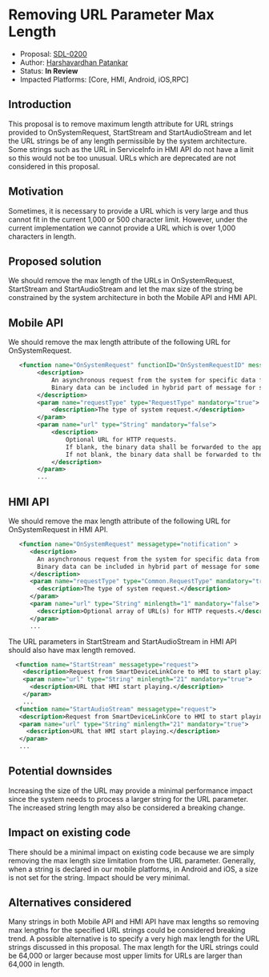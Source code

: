 # Removing URL Parameter Max Length
* Proposal: [SDL-0200](0200-Removing-URL-Param-Max-Length.md)
* Author: [Harshavardhan Patankar](https://github.com/hypatankar)
* Status: **In Review**
* Impacted Platforms: [Core, HMI, Android, iOS,RPC]

## Introduction

This proposal is to remove maximum length attribute for URL strings provided to OnSystemRequest, StartStream and StartAudioStream and let the URL strings be of any length permissible by the system architecture. Some strings such as the URL in ServiceInfo in HMI API do not have a limit so this would not be too unusual. URLs which are deprecated are not considered in this proposal.

## Motivation

Sometimes, it is necessary to provide a URL which is very large and thus cannot fit in the current 1,000 or 500 character limit. However, under the current implementation we cannot provide a URL which is over 1,000 characters in length.

## Proposed solution

We should remove the max length of the URLs in OnSystemRequest, StartStream and StartAudioStream and let the max size of the string be constrained by the system architecture in both the Mobile API and HMI API.

## Mobile API

We should remove the max length attribute of the following URL for OnSystemRequest. 

```xml
   <function name="OnSystemRequest" functionID="OnSystemRequestID" messagetype="notification" >
        <description>
            An asynchronous request from the system for specific data from the device or the cloud or response to a request from the device        or cloud
            Binary data can be included in hybrid part of message for some requests (such as Authentication request responses)
        </description>
        <param name="requestType" type="RequestType" mandatory="true">
            <description>The type of system request.</description>
        </param>
        <param name="url" type="String" mandatory="false">
            <description>
                Optional URL for HTTP requests.
                If blank, the binary data shall be forwarded to the app.
                If not blank, the binary data shall be forwarded to the url with a provided timeout in seconds.
            </description>
        </param>
        ...
```   

## HMI API

We should remove the max length attribute of the following URL for OnSystemRequest in HMI API. 

```xml
   <function name="OnSystemRequest" messagetype="notification" >
      <description>
        An asynchronous request from the system for specific data from the device or the cloud or response to a request from the device or cloud
        Binary data can be included in hybrid part of message for some requests (such as Authentication request responses)
      </description>
      <param name="requestType" type="Common.RequestType" mandatory="true">
        <description>The type of system request.</description>
      </param>
      <param name="url" type="String" minlength="1" mandatory="false">
        <description>Optional array of URL(s) for HTTP requests.</description>
      </param>
      ...
```   

The URL parameters in StartStream and StartAudioStream in HMI API should also have max length removed.

```xml
  <function name="StartStream" messagetype="request">
    <description>Request from SmartDeviceLinkCore to HMI to start playing video streaming.</description>
    <param name="url" type="String" minlength="21" mandatory="true">
      <description>URL that HMI start playing.</description>
    </param>
    ...
  <function name="StartAudioStream" messagetype="request">
   <description>Request from SmartDeviceLinkCore to HMI to start playing audio streaming.</description>
   <param name="url" type="String" minlength="21" mandatory="true">
     <description>URL that HMI start playing.</description>
   </param>
   ...
```

## Potential downsides

Increasing the size of the URL may provide a minimal performance impact since the system needs to process a larger string for the URL parameter. The increased string length may also be considered a breaking change.

## Impact on existing code

There should be a minimal impact on existing code because we are simply removing the max length size limitation from the URL parameter. Generally, when a string is declared in our mobile platforms, in Android and iOS, a size is not set for the string. Impact should be very minimal. 

## Alternatives considered

Many strings in both Mobile API and HMI API have max lengths so removing max lengths for the specified URL strings could be considered breaking trend. A possible alternative is to specify a very high max length for the URL strings discussed in this proposal. The max length for the URL strings could be 64,000 or larger because most upper limits for URLs are larger than 64,000 in length.
